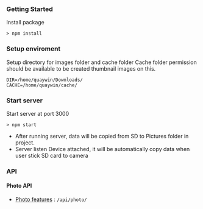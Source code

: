 ### Getting Started
Install package

```
> npm install
```

### Setup enviroment
Setup directory for images folder and cache folder
Cache folder permission should be available to be created thumbnail images on this.

```
DIR=/home/quaywin/Downloads/
CACHE=/home/quaywin/cache/
```

### Start server
Start server at port 3000

```
> npm start
```

- After running server, data will be copied from SD to Pictures folder in project.
- Server listen Device attached, it will be automatically copy data when user stick SD card to camera


### API

#### Photo API

* [Photo features](controller/photo/doc.md) : `/api/photo/`


